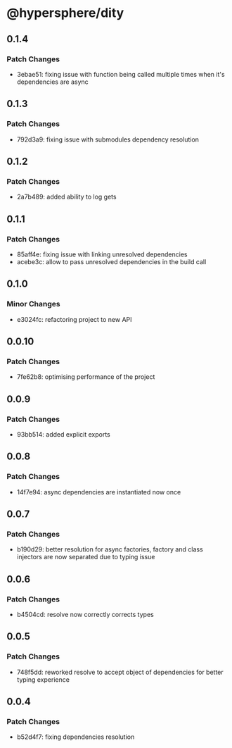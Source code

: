 # @hypersphere/dity

## 0.1.4

### Patch Changes

- 3ebae51: fixing issue with function being called multiple times when it's dependencies are async

## 0.1.3

### Patch Changes

- 792d3a9: fixing issue with submodules dependency resolution

## 0.1.2

### Patch Changes

- 2a7b489: added ability to log gets

## 0.1.1

### Patch Changes

- 85aff4e: fixing issue with linking unresolved dependencies
- acebe3c: allow to pass unresolved dependencies in the build call

## 0.1.0

### Minor Changes

- e3024fc: refactoring project to new API

## 0.0.10

### Patch Changes

- 7fe62b8: optimising performance of the project

## 0.0.9

### Patch Changes

- 93bb514: added explicit exports

## 0.0.8

### Patch Changes

- 14f7e94: async dependencies are instantiated now once

## 0.0.7

### Patch Changes

- b190d29: better resolution for async factories, factory and class injectors are now separated due to typing issue

## 0.0.6

### Patch Changes

- b4504cd: resolve now correctly corrects types

## 0.0.5

### Patch Changes

- 748f5dd: reworked resolve to accept object of dependencies for better typing experience

## 0.0.4

### Patch Changes

- b52d4f7: fixing dependencies resolution
